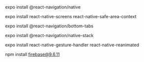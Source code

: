 expo install @react-navigation/native



expo install react-native-screens react-native-safe-area-context



expo install @react-navigation/bottom-tabs



expo install @react-navigation/native-stack



expo install react-native-gesture-handler react-native-reanimated



npm install firebase@9.6.11
